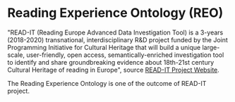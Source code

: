 # Reading Experience Ontology (REO)


"READ-IT (Reading Europe Advanced Data Investigation Tool) is a 3-years (2018-2020) transnational, interdisciplinary R&D project funded by the Joint Programming Initiative for Cultural Heritage that will build a unique large-scale, user-friendly, open access, semantically-enriched investigation tool to identify and share groundbreaking evidence about 18th-21st century Cultural Heritage of reading in Europe", source [READ-IT Project Website](https://readit-project.eu/). 

The Reading Experience Ontology is one of the outcome of READ-IT project. 
